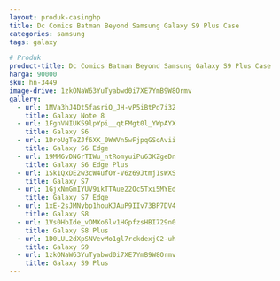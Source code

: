 ```yaml
---
layout: produk-casinghp
title: Dc Comics Batman Beyond Samsung Galaxy S9 Plus Case
categories: samsung
tags: galaxy

# Produk
product-title: Dc Comics Batman Beyond Samsung Galaxy S9 Plus Case
harga: 90000
sku: hn-3449
image-drive: 1zkONaW63YuTyabwd0i7XE7YmB9W8Ormv
gallery:
  - url: 1MVa3hJ4Dt5fasriQ_JH-vP5iBtPd7i32
    title: Galaxy Note 8
  - url: 1FgnVNIUK59lpYpi__qtFMgt0l_YWpAYX
    title: Galaxy S6
  - url: 1DroUgTeZJf6XK_0WWVn5wFjpqGSoAvii
    title: Galaxy S6 Edge
  - url: 19MM6vDN6rTIWu_ntRomyuiPu63KZgeDn
    title: Galaxy S6 Edge Plus
  - url: 1Sk1QxDE2w3cW4ufOY-V6z69Jtmj1sWXS
    title: Galaxy S7
  - url: 1GjxNmGmIYUV9ikTTAue22Oc5Txi5MYEd
    title: Galaxy S7 Edge
  - url: 1xE-2sJMNybp1houKJAuP9IIv73BP7DV4
    title: Galaxy S8
  - url: 1Vs0HbIde_vOMXo6lv1HGpfzsHBI729n0
    title: Galaxy S8 Plus
  - url: 1D0LUL2dXpSNVevMo1gl7rckdexjC2-uh
    title: Galaxy S9
  - url: 1zkONaW63YuTyabwd0i7XE7YmB9W8Ormv
    title: Galaxy S9 Plus
---
```

